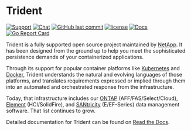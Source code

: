 # Trident

[![Support](https://img.shields.io/badge/support-official-0067C5.svg)](http://mysupport.netapp.com/info/web/ECMLP2619434.html)
[![Chat](https://img.shields.io/badge/chat-slack-4C9689.svg)](http://netapp.io/slack/)
[![GitHub last commit](https://img.shields.io/github/last-commit/netapp/trident.svg)](https://github.com/NetApp/trident/commits)
[![license](https://img.shields.io/github/license/netapp/trident.svg)](LICENSE)
[![Docs](https://readthedocs.org/projects/netapp-trident/badge/?version=stable-v18.07)](https://netapp-trident.readthedocs.io/en/stable-v18.07)
[![Go Report Card](https://goreportcard.com/badge/github.com/netapp/trident)](https://goreportcard.com/report/github.com/netapp/trident)

Trident is a fully supported open source project maintained by [NetApp](https://www.netapp.com). It has been designed
from the ground up to help you meet the sophisticated persistence demands of your containerized applications.

Through its support for popular container platforms like [Kubernetes](https://kubernetes.io) and
[Docker](https://docker.com), Trident understands the natural and evolving languages of those platforms, and
translates requirements expressed or implied through them into an automated and orchestrated response from the
infrastructure.

Today, that infrastructure includes our [ONTAP](https://www.netapp.com/us/products/data-management-software/ontap.aspx)
(AFF/FAS/Select/Cloud), [Element](https://www.netapp.com/us/products/data-management-software/element-os.aspx)
(HCI/SolidFire), and [SANtricity](https://www.netapp.com/us/products/data-management-software/santricity-os.aspx)
(E/EF-Series) data management software. That list continues to grow.

Detailed documentation for Trident can be found on [Read the Docs](https://netapp-trident.readthedocs.io/en/stable-v18.07).
